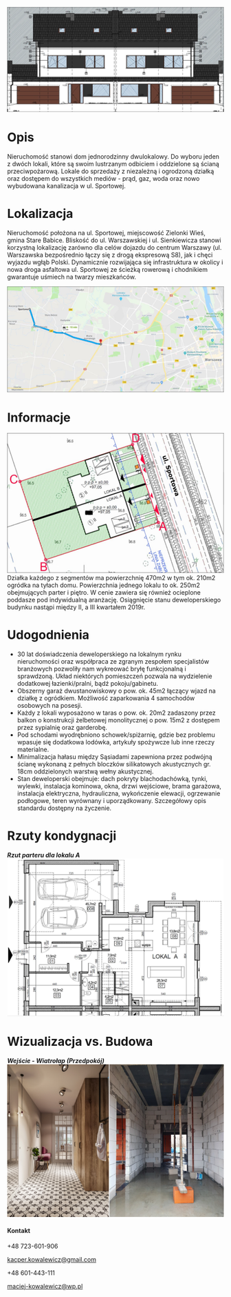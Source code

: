 <img src="Images/Elewacja%20front.JPG">

# Opis  
Nieruchomość stanowi dom jednorodzinny dwulokalowy. Do wyboru jeden z dwóch lokali, które są swoim lustrzanym odbiciem i oddzielone są ścianą przeciwpożarową. Lokale do sprzedaży z niezależną i ogrodzoną działką oraz dostępem do wszystkich mediów - prąd, gaz, woda oraz nowo wybudowana kanalizacja w ul. Sportowej.

# Lokalizacja

Nieruchomość położona na ul. Sportowej, miejscowość Zielonki Wieś, gmina Stare Babice. Bliskość do ul. Warszawskiej i ul. Sienkiewicza stanowi korzystną lokalizację zarówno dla celów dojazdu do centrum Warszawy (ul. Warszawska bezpośrednio łączy się z drogą ekspresową S8), jak i chęci wyjazdu wgłąb Polski. Dynamicznie rozwijająca się infrastruktura w okolicy i nowa droga asfaltowa ul. Sportowej ze ścieżką rowerową i chodnikiem gwarantuje uśmiech na twarzy mieszkańców.

<img src="Images/Lokalizacja2.JPG">

# Informacje
<img src="Images/PZT.JPG">
Działka każdego z segmentów ma powierzchnię 470m2 w tym ok. 210m2 ogródka na tyłach domu. Powierzchnia jednego lokalu to ok. 250m2 obejmujących parter i piętro. W cenie zawiera się również ocieplone poddasze pod indywidualną aranżację. Osiągnięcie stanu deweloperskiego budynku nastąpi między II, a III kwartałem 2019r. 

# Udogodnienia

* 30 lat doświadczenia deweloperskiego na lokalnym rynku nieruchomości oraz współpraca ze zgranym zespołem specjalistów branżowych pozwoliły nam wykreować bryłę funkcjonalną i sprawdzoną. Układ niektórych pomieszczeń pozwala na wydzielenie dodatkowej łazienki/pralni, bądź pokoju/gabinetu.
*	Obszerny garaż dwustanowiskowy o pow. ok. 45m2 łączący wjazd na działkę 
z ogródkiem. Możliwość zaparkowania 4 samochodów osobowych na posesji.
*	Każdy z lokali wyposażono w taras o pow. ok. 20m2 zadaszony przez balkon o konstrukcji żelbetowej monolitycznej o pow. 15m2 z dostępem przez sypialnię oraz garderobę.
*	Pod schodami wyodrębniono schowek/spiżarnię, gdzie bez problemu wpasuje się dodatkowa lodówka, artykuły spożywcze lub inne rzeczy materialne.
*	Minimalizacja hałasu między Sąsiadami zapewniona przez podwójną ścianę wykonaną z pełnych bloczków silikatowych akustycznych gr. 18cm oddzielonych warstwą wełny akustycznej.
*	Stan deweloperski obejmuje: dach pokryty blachodachówką, tynki, wylewki, instalacja kominowa, okna, drzwi wejściowe, brama garażowa, instalacja elektryczna, hydrauliczna, wykończenie elewacji, ogrzewanie podłogowe, teren wyrównany i uporządkowany. Szczegółowy opis standardu dostępny na życzenie.  

# Rzuty kondygnacji
**_Rzut parteru dla lokalu A_**
<img src="Images/Parter-A.JPG">

# Wizualizacja vs. Budowa
**_Wejście - Wiatrołap (Przedpokój)_**
<img src="Images/porównanie%20wiatrołap.JPG">

#### Kontakt

+48 723-601-906

kacper.kowalewicz@gmail.com

+48 601-443-111

maciej-kowalewicz@wp.pl
